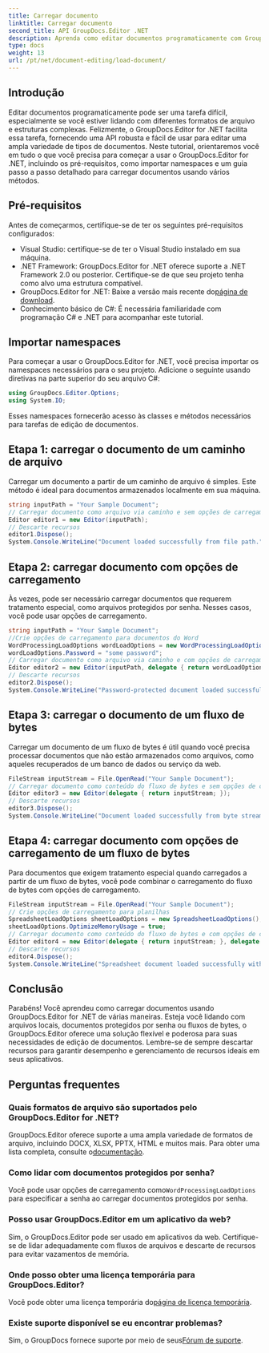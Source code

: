```yaml
---
title: Carregar documento
linktitle: Carregar documento
second_title: API GroupDocs.Editor .NET
description: Aprenda como editar documentos programaticamente com GroupDocs.Editor for .NET. Guia passo a passo para carregar documentos, lidar com arquivos protegidos por senha e muito mais.
type: docs
weight: 13
url: /pt/net/document-editing/load-document/
---
```

## Introdução
Editar documentos programaticamente pode ser uma tarefa difícil, especialmente se você estiver lidando com diferentes formatos de arquivo e estruturas complexas. Felizmente, o GroupDocs.Editor for .NET facilita essa tarefa, fornecendo uma API robusta e fácil de usar para editar uma ampla variedade de tipos de documentos. Neste tutorial, orientaremos você em tudo o que você precisa para começar a usar o GroupDocs.Editor for .NET, incluindo os pré-requisitos, como importar namespaces e um guia passo a passo detalhado para carregar documentos usando vários métodos.
## Pré-requisitos
Antes de começarmos, certifique-se de ter os seguintes pré-requisitos configurados:
- Visual Studio: certifique-se de ter o Visual Studio instalado em sua máquina.
- .NET Framework: GroupDocs.Editor for .NET oferece suporte a .NET Framework 2.0 ou posterior. Certifique-se de que seu projeto tenha como alvo uma estrutura compatível.
-  GroupDocs.Editor for .NET: Baixe a versão mais recente do[página de download](https://releases.groupdocs.com/editor/net/).
- Conhecimento básico de C#: É necessária familiaridade com programação C# e .NET para acompanhar este tutorial.
## Importar namespaces
Para começar a usar o GroupDocs.Editor for .NET, você precisa importar os namespaces necessários para o seu projeto. Adicione o seguinte usando diretivas na parte superior do seu arquivo C#:
```csharp
using GroupDocs.Editor.Options;
using System.IO;
```
Esses namespaces fornecerão acesso às classes e métodos necessários para tarefas de edição de documentos.
## Etapa 1: carregar o documento de um caminho de arquivo
Carregar um documento a partir de um caminho de arquivo é simples. Este método é ideal para documentos armazenados localmente em sua máquina.

```csharp
string inputPath = "Your Sample Document";
// Carregar documento como arquivo via caminho e sem opções de carregamento
Editor editor1 = new Editor(inputPath);
// Descarte recursos
editor1.Dispose();
System.Console.WriteLine("Document loaded successfully from file path.");
```
## Etapa 2: carregar documento com opções de carregamento
Às vezes, pode ser necessário carregar documentos que requerem tratamento especial, como arquivos protegidos por senha. Nesses casos, você pode usar opções de carregamento.

```csharp
string inputPath = "Your Sample Document";
//Crie opções de carregamento para documentos do Word
WordProcessingLoadOptions wordLoadOptions = new WordProcessingLoadOptions();
wordLoadOptions.Password = "some password";
// Carregar documento como arquivo via caminho e com opções de carregamento
Editor editor2 = new Editor(inputPath, delegate { return wordLoadOptions; });
// Descarte recursos
editor2.Dispose();
System.Console.WriteLine("Password-protected document loaded successfully.");
```
## Etapa 3: carregar o documento de um fluxo de bytes
Carregar um documento de um fluxo de bytes é útil quando você precisa processar documentos que não estão armazenados como arquivos, como aqueles recuperados de um banco de dados ou serviço da web.

```csharp
FileStream inputStream = File.OpenRead("Your Sample Document");
// Carregar documento como conteúdo do fluxo de bytes e sem opções de carregamento
Editor editor3 = new Editor(delegate { return inputStream; });
// Descarte recursos
editor3.Dispose();
System.Console.WriteLine("Document loaded successfully from byte stream.");
```
## Etapa 4: carregar documento com opções de carregamento de um fluxo de bytes
Para documentos que exigem tratamento especial quando carregados a partir de um fluxo de bytes, você pode combinar o carregamento do fluxo de bytes com opções de carregamento.

```csharp
FileStream inputStream = File.OpenRead("Your Sample Document");
// Crie opções de carregamento para planilhas
SpreadsheetLoadOptions sheetLoadOptions = new SpreadsheetLoadOptions();
sheetLoadOptions.OptimizeMemoryUsage = true;
// Carregar documento como conteúdo do fluxo de bytes e com opções de carregamento
Editor editor4 = new Editor(delegate { return inputStream; }, delegate { return sheetLoadOptions; });
// Descarte recursos
editor4.Dispose();
System.Console.WriteLine("Spreadsheet document loaded successfully with load options.");
```
## Conclusão
Parabéns! Você aprendeu como carregar documentos usando GroupDocs.Editor for .NET de várias maneiras. Esteja você lidando com arquivos locais, documentos protegidos por senha ou fluxos de bytes, o GroupDocs.Editor oferece uma solução flexível e poderosa para suas necessidades de edição de documentos. Lembre-se de sempre descartar recursos para garantir desempenho e gerenciamento de recursos ideais em seus aplicativos.
## Perguntas frequentes
### Quais formatos de arquivo são suportados pelo GroupDocs.Editor for .NET?
 GroupDocs.Editor oferece suporte a uma ampla variedade de formatos de arquivo, incluindo DOCX, XLSX, PPTX, HTML e muitos mais. Para obter uma lista completa, consulte o[documentação](https://reference.groupdocs.com/editor/net/).
### Como lidar com documentos protegidos por senha?
 Você pode usar opções de carregamento como`WordProcessingLoadOptions` para especificar a senha ao carregar documentos protegidos por senha.
### Posso usar GroupDocs.Editor em um aplicativo da web?
Sim, o GroupDocs.Editor pode ser usado em aplicativos da web. Certifique-se de lidar adequadamente com fluxos de arquivos e descarte de recursos para evitar vazamentos de memória.
### Onde posso obter uma licença temporária para GroupDocs.Editor?
 Você pode obter uma licença temporária do[página de licença temporária](https://purchase.groupdocs.com/temporary-license/).
### Existe suporte disponível se eu encontrar problemas?
 Sim, o GroupDocs fornece suporte por meio de seus[Fórum de suporte](https://forum.groupdocs.com/c/editor/20).